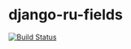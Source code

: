 django-ru-fields
================

[![Build Status](https://travis-ci.org/suvitorg/django-ru-fields.svg?branch=master)](https://travis-ci.org/suvitorg/django-ru-fields)
